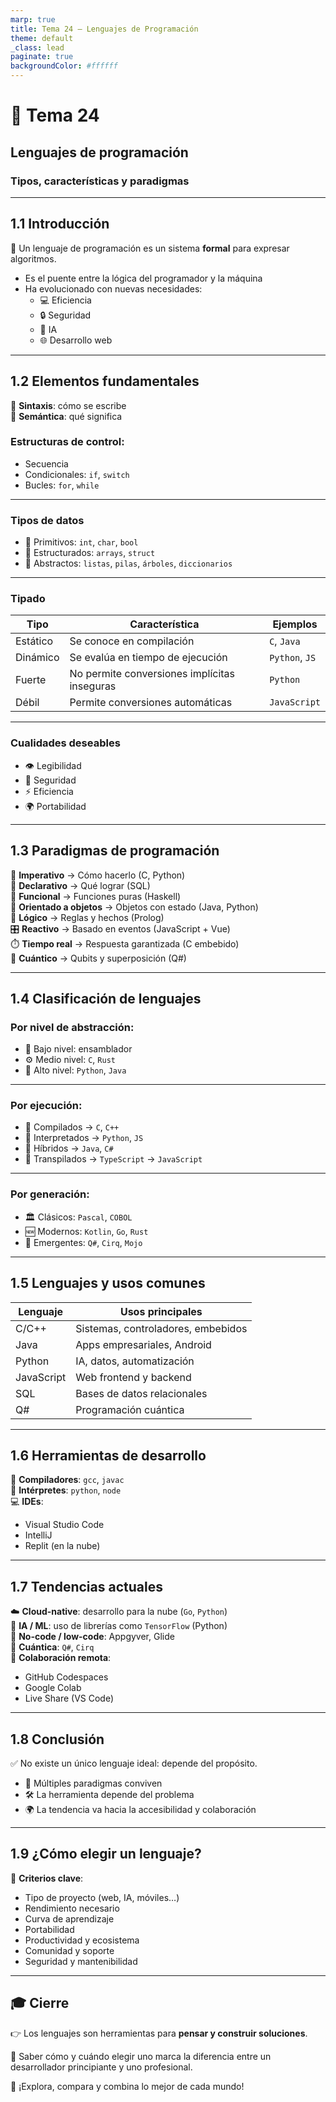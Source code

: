 ```yaml
---
marp: true
title: Tema 24 – Lenguajes de Programación
theme: default
_class: lead
paginate: true
backgroundColor: #ffffff
---
```


# 🧠 Tema 24  
## Lenguajes de programación  
### Tipos, características y paradigmas

---

## 1.1 Introducción

📌 Un lenguaje de programación es un sistema **formal** para expresar algoritmos.

- Es el puente entre la lógica del programador y la máquina  
- Ha evolucionado con nuevas necesidades:
  - 💻 Eficiencia
  - 🔒 Seguridad
  - 🤖 IA
  - 🌐 Desarrollo web

---

## 1.2 Elementos fundamentales

🧱 **Sintaxis**: cómo se escribe  
🧠 **Semántica**: qué significa

### Estructuras de control:

- Secuencia  
- Condicionales: `if`, `switch`  
- Bucles: `for`, `while`

---

### Tipos de datos

- 🧮 Primitivos: `int`, `char`, `bool`  
- 🧊 Estructurados: `arrays`, `struct`  
- 🧰 Abstractos: `listas`, `pilas`, `árboles`, `diccionarios`

---

### Tipado

| Tipo     | Característica                                      | Ejemplos         |
|----------|------------------------------------------------------|------------------|
| Estático | Se conoce en compilación                            | `C`, `Java`      |
| Dinámico | Se evalúa en tiempo de ejecución                    | `Python`, `JS`   |
| Fuerte   | No permite conversiones implícitas inseguras        | `Python`         |
| Débil    | Permite conversiones automáticas                   | `JavaScript`     |

---

### Cualidades deseables

- 👁️ Legibilidad  
- 🔐 Seguridad  
- ⚡ Eficiencia  
- 🌍 Portabilidad

---

## 1.3 Paradigmas de programación

🧭 **Imperativo** → Cómo hacerlo (C, Python)  
📜 **Declarativo** → Qué lograr (SQL)  
🧠 **Funcional** → Funciones puras (Haskell)  
🧩 **Orientado a objetos** → Objetos con estado (Java, Python)  
🧮 **Lógico** → Reglas y hechos (Prolog)  
🎛️ **Reactivo** → Basado en eventos (JavaScript + Vue)  
⏱️ **Tiempo real** → Respuesta garantizada (C embebido)  
🧪 **Cuántico** → Qubits y superposición (Q#)

---

## 1.4 Clasificación de lenguajes

### Por nivel de abstracción:

- 🔧 Bajo nivel: ensamblador  
- ⚙️ Medio nivel: `C`, `Rust`  
- 🧠 Alto nivel: `Python`, `Java`

---

### Por ejecución:

- 🔨 Compilados → `C`, `C++`  
- 🧪 Interpretados → `Python`, `JS`  
- 🔄 Híbridos → `Java`, `C#`  
- 🔁 Transpilados → `TypeScript` → `JavaScript`

---

### Por generación:

- 🏛️ Clásicos: `Pascal`, `COBOL`  
- 🆕 Modernos: `Kotlin`, `Go`, `Rust`  
- 🚀 Emergentes: `Q#`, `Cirq`, `Mojo`

---

## 1.5 Lenguajes y usos comunes

| Lenguaje   | Usos principales                              |
|------------|-----------------------------------------------|
| C/C++      | Sistemas, controladores, embebidos            |
| Java       | Apps empresariales, Android                   |
| Python     | IA, datos, automatización                     |
| JavaScript | Web frontend y backend                        |
| SQL        | Bases de datos relacionales                   |
| Q#         | Programación cuántica                         |

---

## 1.6 Herramientas de desarrollo

🧰 **Compiladores**: `gcc`, `javac`  
🧪 **Intérpretes**: `python`, `node`  
💻 **IDEs**:  
- Visual Studio Code  
- IntelliJ  
- Replit (en la nube)

---

## 1.7 Tendencias actuales

☁️ **Cloud-native**: desarrollo para la nube (`Go`, `Python`)  
🧠 **IA / ML**: uso de librerías como `TensorFlow` (Python)  
🎨 **No-code / low-code**: Appgyver, Glide  
🧬 **Cuántica**: `Q#`, `Cirq`  
🤝 **Colaboración remota**:  
- GitHub Codespaces  
- Google Colab  
- Live Share (VS Code)

---

## 1.8 Conclusión

✅ No existe un único lenguaje ideal: depende del propósito.

- 🧠 Múltiples paradigmas conviven
- 🛠️ La herramienta depende del problema
- 🌍 La tendencia va hacia la accesibilidad y colaboración

---

## 1.9 ¿Cómo elegir un lenguaje?

📌 **Criterios clave**:

- Tipo de proyecto (web, IA, móviles…)  
- Rendimiento necesario  
- Curva de aprendizaje  
- Portabilidad  
- Productividad y ecosistema  
- Comunidad y soporte  
- Seguridad y mantenibilidad

---

## 🎓 Cierre

👉 Los lenguajes son herramientas para **pensar y construir soluciones**.

💬 Saber cómo y cuándo elegir uno marca la diferencia entre un desarrollador principiante y uno profesional.

🚀 ¡Explora, compara y combina lo mejor de cada mundo!
